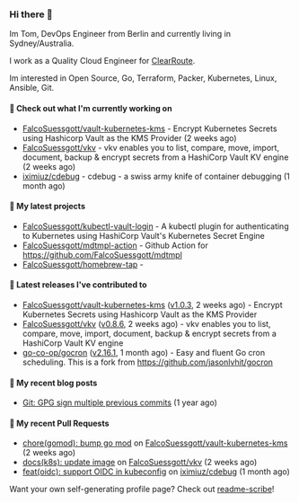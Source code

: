 ### Hi there 👋

Im Tom, DevOps Engineer from Berlin and currently living in Sydney/Australia.

I work as a Quality Cloud Engineer for [ClearRoute](https://clearroute.io).

Im interested in Open Source, Go, Terraform, Packer, Kubernetes, Linux, Ansible, Git.

#### 👷 Check out what I'm currently working on

- [FalcoSuessgott/vault-kubernetes-kms](https://github.com/FalcoSuessgott/vault-kubernetes-kms) - Encrypt Kubernetes Secrets using Hashicorp Vault as the KMS Provider (2 weeks ago)
- [FalcoSuessgott/vkv](https://github.com/FalcoSuessgott/vkv) - vkv enables you to list, compare, move, import, document, backup &amp; encrypt secrets from a HashiCorp Vault KV engine (2 weeks ago)
- [iximiuz/cdebug](https://github.com/iximiuz/cdebug) - cdebug - a swiss army knife of container debugging (1 month ago)

#### 🌱 My latest projects

- [FalcoSuessgott/kubectl-vault-login](https://github.com/FalcoSuessgott/kubectl-vault-login) - A kubectl plugin for authenticating to Kubernetes using HashiCorp Vault&#39;s Kubernetes Secret Engine
- [FalcoSuessgott/mdtmpl-action](https://github.com/FalcoSuessgott/mdtmpl-action) - Github Action for https://github.com/FalcoSuessgott/mdtmpl
- [FalcoSuessgott/homebrew-tap](https://github.com/FalcoSuessgott/homebrew-tap) - 

#### 🔭 Latest releases I've contributed to

- [FalcoSuessgott/vault-kubernetes-kms](https://github.com/FalcoSuessgott/vault-kubernetes-kms) ([v1.0.3](https://github.com/FalcoSuessgott/vault-kubernetes-kms/releases/tag/v1.0.3), 2 weeks ago) - Encrypt Kubernetes Secrets using Hashicorp Vault as the KMS Provider
- [FalcoSuessgott/vkv](https://github.com/FalcoSuessgott/vkv) ([v0.8.6](https://github.com/FalcoSuessgott/vkv/releases/tag/v0.8.6), 2 weeks ago) - vkv enables you to list, compare, move, import, document, backup &amp; encrypt secrets from a HashiCorp Vault KV engine
- [go-co-op/gocron](https://github.com/go-co-op/gocron) ([v2.16.1](https://github.com/go-co-op/gocron/releases/tag/v2.16.1), 1 month ago) - Easy and fluent Go cron scheduling. This is a fork from https://github.com/jasonlvhit/gocron

#### 📜 My recent blog posts

- [Git: GPG sign multiple previous commits](https://morelly.de/post/20240328_git_gpg_sign_commits/) (1 year ago)

#### 🔨 My recent Pull Requests

- [chore(gomod): bump go mod](https://github.com/FalcoSuessgott/vault-kubernetes-kms/pull/199) on [FalcoSuessgott/vault-kubernetes-kms](https://github.com/FalcoSuessgott/vault-kubernetes-kms) (2 weeks ago)
- [docs(k8s): update image](https://github.com/FalcoSuessgott/vkv/pull/349) on [FalcoSuessgott/vkv](https://github.com/FalcoSuessgott/vkv) (2 weeks ago)
- [feat(oidc): support OIDC in kubeconfig](https://github.com/iximiuz/cdebug/pull/75) on [iximiuz/cdebug](https://github.com/iximiuz/cdebug) (1 month ago)

Want your own self-generating profile page? Check out [readme-scribe](https://github.com/muesli/readme-scribe)!
